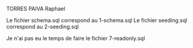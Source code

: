 TORRES PAIVA Raphael

Le fichier schema.sql correspond au 1-schema.sql
Le fichier seeding.sql correspond au 2-seeding.sql

Je n'ai pas eu le temps de faire le fichier 7-readonly.sql